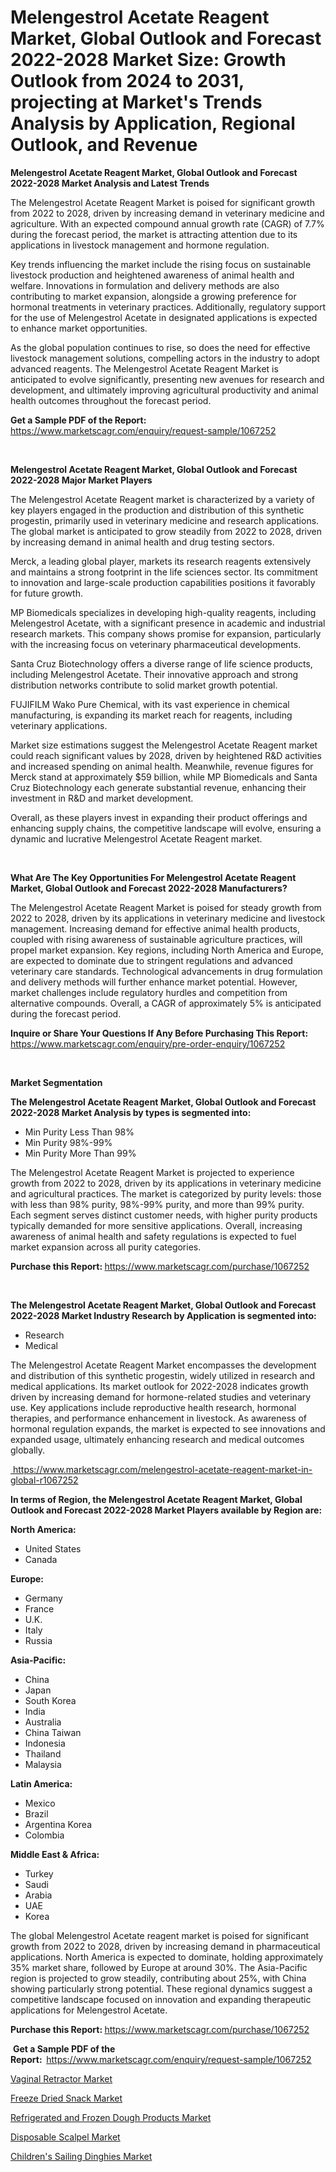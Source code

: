 <p><h1>Melengestrol Acetate Reagent Market, Global Outlook and Forecast 2022-2028 Market Size: Growth Outlook from 2024 to 2031, projecting at Market's Trends Analysis by Application, Regional Outlook, and Revenue</h1></p><p><strong>Melengestrol Acetate Reagent Market, Global Outlook and Forecast 2022-2028 Market Analysis and Latest Trends</strong></p>
<p><p>The Melengestrol Acetate Reagent Market is poised for significant growth from 2022 to 2028, driven by increasing demand in veterinary medicine and agriculture. With an expected compound annual growth rate (CAGR) of 7.7% during the forecast period, the market is attracting attention due to its applications in livestock management and hormone regulation.</p><p>Key trends influencing the market include the rising focus on sustainable livestock production and heightened awareness of animal health and welfare. Innovations in formulation and delivery methods are also contributing to market expansion, alongside a growing preference for hormonal treatments in veterinary practices. Additionally, regulatory support for the use of Melengestrol Acetate in designated applications is expected to enhance market opportunities.</p><p>As the global population continues to rise, so does the need for effective livestock management solutions, compelling actors in the industry to adopt advanced reagents. The Melengestrol Acetate Reagent Market is anticipated to evolve significantly, presenting new avenues for research and development, and ultimately improving agricultural productivity and animal health outcomes throughout the forecast period.</p></p>
<p><strong>Get a Sample PDF of the Report:&nbsp;</strong> <a href="https://www.marketscagr.com/enquiry/request-sample/1067252?utm_campaign=1848&utm_medium=2&utm_source=Github&utm_content=ia&utm_term=04122024&utm_id=melengestrol-acetate-reagent-market-global-outlook-and-forecast-2022-2028">https://www.marketscagr.com/enquiry/request-sample/1067252</a></p>
<p>&nbsp;</p>
<p><strong>Melengestrol Acetate Reagent Market, Global Outlook and Forecast 2022-2028 Major Market Players</strong></p>
<p><p>The Melengestrol Acetate Reagent market is characterized by a variety of key players engaged in the production and distribution of this synthetic progestin, primarily used in veterinary medicine and research applications. The global market is anticipated to grow steadily from 2022 to 2028, driven by increasing demand in animal health and drug testing sectors.</p><p>Merck, a leading global player, markets its research reagents extensively and maintains a strong footprint in the life sciences sector. Its commitment to innovation and large-scale production capabilities positions it favorably for future growth.</p><p>MP Biomedicals specializes in developing high-quality reagents, including Melengestrol Acetate, with a significant presence in academic and industrial research markets. This company shows promise for expansion, particularly with the increasing focus on veterinary pharmaceutical developments.</p><p>Santa Cruz Biotechnology offers a diverse range of life science products, including Melengestrol Acetate. Their innovative approach and strong distribution networks contribute to solid market growth potential. </p><p>FUJIFILM Wako Pure Chemical, with its vast experience in chemical manufacturing, is expanding its market reach for reagents, including veterinary applications.</p><p>Market size estimations suggest the Melengestrol Acetate Reagent market could reach significant values by 2028, driven by heightened R&D activities and increased spending on animal health. Meanwhile, revenue figures for Merck stand at approximately $59 billion, while MP Biomedicals and Santa Cruz Biotechnology each generate substantial revenue, enhancing their investment in R&D and market development.</p><p>Overall, as these players invest in expanding their product offerings and enhancing supply chains, the competitive landscape will evolve, ensuring a dynamic and lucrative Melengestrol Acetate Reagent market.</p></p>
<p>&nbsp;</p>
<p><strong>What Are The Key Opportunities For Melengestrol Acetate Reagent Market, Global Outlook and Forecast 2022-2028 Manufacturers?</strong></p>
<p><p>The Melengestrol Acetate Reagent Market is poised for steady growth from 2022 to 2028, driven by its applications in veterinary medicine and livestock management. Increasing demand for effective animal health products, coupled with rising awareness of sustainable agriculture practices, will propel market expansion. Key regions, including North America and Europe, are expected to dominate due to stringent regulations and advanced veterinary care standards. Technological advancements in drug formulation and delivery methods will further enhance market potential. However, market challenges include regulatory hurdles and competition from alternative compounds. Overall, a CAGR of approximately 5% is anticipated during the forecast period.</p></p>
<p><strong>Inquire or Share Your Questions If Any Before Purchasing This Report:</strong> <a href="https://www.marketscagr.com/enquiry/pre-order-enquiry/1067252?utm_campaign=1848&utm_medium=2&utm_source=Github&utm_content=ia&utm_term=04122024&utm_id=melengestrol-acetate-reagent-market-global-outlook-and-forecast-2022-2028">https://www.marketscagr.com/enquiry/pre-order-enquiry/1067252</a></p>
<p>&nbsp;</p>
<p><strong>Market Segmentation</strong></p>
<p><strong>The Melengestrol Acetate Reagent Market, Global Outlook and Forecast 2022-2028 Market Analysis by types is segmented into:</strong></p>
<p><ul><li>Min Purity Less Than 98%</li><li>Min Purity 98%-99%</li><li>Min Purity More Than 99%</li></ul></p>
<p><p>The Melengestrol Acetate Reagent Market is projected to experience growth from 2022 to 2028, driven by its applications in veterinary medicine and agricultural practices. The market is categorized by purity levels: those with less than 98% purity, 98%-99% purity, and more than 99% purity. Each segment serves distinct customer needs, with higher purity products typically demanded for more sensitive applications. Overall, increasing awareness of animal health and safety regulations is expected to fuel market expansion across all purity categories.</p></p>
<p><strong>Purchase this Report:&nbsp;</strong><a href="https://www.marketscagr.com/purchase/1067252?utm_campaign=1848&utm_medium=2&utm_source=Github&utm_content=ia&utm_term=04122024&utm_id=melengestrol-acetate-reagent-market-global-outlook-and-forecast-2022-2028">https://www.marketscagr.com/purchase/1067252</a></p>
<p>&nbsp;</p>
<p><strong>The Melengestrol Acetate Reagent Market, Global Outlook and Forecast 2022-2028 Market Industry Research by Application is segmented into:</strong></p>
<p><ul><li>Research</li><li>Medical</li></ul></p>
<p><p>The Melengestrol Acetate Reagent Market encompasses the development and distribution of this synthetic progestin, widely utilized in research and medical applications. Its market outlook for 2022-2028 indicates growth driven by increasing demand for hormone-related studies and veterinary use. Key applications include reproductive health research, hormonal therapies, and performance enhancement in livestock. As awareness of hormonal regulation expands, the market is expected to see innovations and expanded usage, ultimately enhancing research and medical outcomes globally.</p></p>
<p><a href="https://www.marketscagr.com/melengestrol-acetate-reagent-market-in-global-r1067252?utm_campaign=1848&utm_medium=2&utm_source=Github&utm_content=ia&utm_term=04122024&utm_id=melengestrol-acetate-reagent-market-global-outlook-and-forecast-2022-2028">&nbsp;https://www.marketscagr.com/melengestrol-acetate-reagent-market-in-global-r1067252</a></p>
<p><strong>In terms of Region, the Melengestrol Acetate Reagent Market, Global Outlook and Forecast 2022-2028 Market Players available by Region are:</strong></p>
<p>
    <p> <strong> North America: </strong>
        <ul>
            <li>United States</li>
            <li>Canada</li>
        </ul>
        </p> 
    <p> <strong> Europe: </strong>
        <ul>
            <li>Germany</li>
            <li>France</li>
            <li>U.K.</li>
            <li>Italy</li>
            <li>Russia</li>
        </ul>
        </p> 
    <p> <strong> Asia-Pacific: </strong>
        <ul>
            <li>China</li>
            <li>Japan</li>
            <li>South Korea</li>
            <li>India</li>
            <li>Australia</li>
            <li>China Taiwan</li>
            <li>Indonesia</li>
            <li>Thailand</li>
            <li>Malaysia</li>
        </ul>
        </p> 
    <p> <strong> Latin America: </strong>
        <ul>
            <li>Mexico</li>
            <li>Brazil</li>
            <li>Argentina Korea</li>
            <li>Colombia</li>
        </ul>
        </p> 
    <p> <strong> Middle East & Africa: </strong>
        <ul>
            <li>Turkey</li>
            <li>Saudi</li>
            <li>Arabia</li>
            <li>UAE</li>
            <li>Korea</li>
        </ul>
    </p>
    </p>
<p><p>The global Melengestrol Acetate reagent market is poised for significant growth from 2022 to 2028, driven by increasing demand in pharmaceutical applications. North America is expected to dominate, holding approximately 35% market share, followed by Europe at around 30%. The Asia-Pacific region is projected to grow steadily, contributing about 25%, with China showing particularly strong potential. These regional dynamics suggest a competitive landscape focused on innovation and expanding therapeutic applications for Melengestrol Acetate.</p></p>
<p><strong>Purchase this Report: </strong><a href="https://www.marketscagr.com/purchase/1067252?utm_campaign=1848&utm_medium=2&utm_source=Github&utm_content=ia&utm_term=04122024&utm_id=melengestrol-acetate-reagent-market-global-outlook-and-forecast-2022-2028">https://www.marketscagr.com/purchase/1067252</a></p>
<p>&nbsp;<strong>Get a Sample PDF of the Report:&nbsp;&nbsp;</strong><a href="https://www.marketscagr.com/enquiry/request-sample/1067252?utm_campaign=1848&utm_medium=2&utm_source=Github&utm_content=ia&utm_term=04122024&utm_id=melengestrol-acetate-reagent-market-global-outlook-and-forecast-2022-2028">https://www.marketscagr.com/enquiry/request-sample/1067252</a></p>
<p><strong></strong></p>
<p><p><a href="https://www.linkedin.com/pulse/current-valuation-of85-cagr-report-provides-thorough-ctree?utm_campaign=1848&utm_medium=2&utm_source=Github&utm_content=ia&utm_term=04122024&utm_id=melengestrol-acetate-reagent-market-global-outlook-and-forecast-2022-2028">Vaginal Retractor Market</a></p><p><a href="https://www.linkedin.com/pulse/freeze-dried-snack-market-analysis-report-global-insights-region-ypcse?utm_campaign=1848&utm_medium=2&utm_source=Github&utm_content=ia&utm_term=04122024&utm_id=melengestrol-acetate-reagent-market-global-outlook-and-forecast-2022-2028">Freeze Dried Snack Market</a></p><p><a href="https://issuu.com/reportprime-2/docs/refrigerated-and-frozen-dough-products-market-size?utm_campaign=1848&utm_medium=2&utm_source=Github&utm_content=ia&utm_term=04122024&utm_id=melengestrol-acetate-reagent-market-global-outlook-and-forecast-2022-2028">Refrigerated and Frozen Dough Products Market</a></p><p><a href="https://www.linkedin.com/pulse/comprehensive-analysis-disposable-scalpel-market-size-projected-opdye?utm_campaign=1848&utm_medium=2&utm_source=Github&utm_content=ia&utm_term=04122024&utm_id=melengestrol-acetate-reagent-market-global-outlook-and-forecast-2022-2028">Disposable Scalpel Market</a></p><p><a href="https://issuu.com/reportprime-2/docs/childrens-sailing-dinghies-market-s_3e0e0dc1dc575a?utm_campaign=1848&utm_medium=2&utm_source=Github&utm_content=ia&utm_term=04122024&utm_id=melengestrol-acetate-reagent-market-global-outlook-and-forecast-2022-2028">Children's Sailing Dinghies Market</a></p></p>